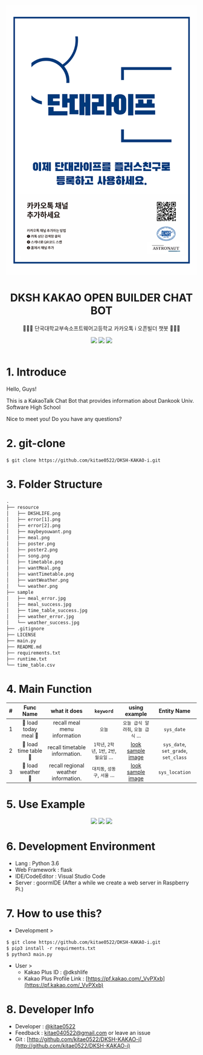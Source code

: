 <div align="center">
<img src="resource/poster2.png">
<h1><b>DKSH KAKAO OPEN BUILDER CHAT BOT</b></h1>
<p>👨🏻‍💻 단국대학교부속소프트웨어고등학교 카카오톡 i 오픈빌더 챗봇 👨🏻‍💻</p>
<img src="https://img.shields.io/badge/Python-v3-blue.svg">
<img src="https://img.shields.io/github/license/DKSH-Astronaut/Dankook_ATM?style=flat">
<img src="https://img.shields.io/github/last-commit/DKSH-Astronaut/Dankook_ATM">
</div>
<br>

# 1. Introduce
Hello, Guys!

This is a KakaoTalk Chat Bot that provides information about Dankook Univ. Software High School

Nice to meet you! Do you have any questions?

# 2. git-clone
```shell
$ git clone https://github.com/kitae0522/DKSH-KAKAO-i.git
```

# 3. Folder Structure
```shell
.
├── resource
│   ├── DKSHLIFE.png
│   ├── error[1].png
│   ├── error[2].png
│   ├── maybeyouwant.png
│   ├── meal.png
│   ├── poster.png
│   ├── poster2.png
│   ├── song.png
│   ├── timetable.png
│   ├── wantMeal.png
│   ├── wantTimetable.png
│   ├── wantWeather.png
│   └── weather.png
├── sample
│   ├── meal_error.jpg
│   ├── meal_success.jpg
│   ├── time_table_success.jpg
│   ├── weather_error.jpg
│   └── weather_success.jpg
├── .gitignore
├── LICENSE
├── main.py
├── README.md
├── requirements.txt
├── runtime.txt
└── time_table.csv
```

# 4. Main Function
| # | Func Name | what it does | `keyword` | using example | Entity Name |
| :---: | :---: | :---: | :---: | :---: | :---: |
| 1 | 🍚 load today meal 🍚 | recall meal menu information | `오늘` | `오늘 급식 알려줘`, `오늘 급식` ... | `sys_date` |
| 2 | 📆 load time table 📆 | recall timetable information. | `1학년`, `2학년`, `1반`, `2반`, `월요일` ... | [look sample image](https://github.com/kitae0522/DKSH-KAKAO-i/sample/time_table_success.jpg) | `sys_date`, `set_grade`, `set_class` |
| 3 | 🌈 load weather 🌈 | recall regional weather information. | `대치동`, `성동구`, `서울` ... | [look sample image](https://github.com/kitae0522/DKSH-KAKAO-i/sample/weather_success.jpg) | `sys_location` |

# 5. Use Example
<div align="center">
<img src="https://github.com/kitae0522/DKSH-KAKAO-i/sample/meal_success.jpg">
<img src="https://github.com/kitae0522/DKSH-KAKAO-i/sample/time_table_success.jpg">
<img src="https://github.com/kitae0522/DKSH-KAKAO-i/sample/weather_success.jpg">
</div>

# 6. Development Environment
- Lang : Python 3.6
- Web Framework : flask
- IDE/CodeEditor : Visual Studio Code
- Server : goormIDE (After a while we create a web server in Raspberry Pi.)

# 7. How to use this?
- Development >
```shell
$ git clone https://github.com/kitae0522/DKSH-KAKAO-i.git
$ pip3 install -r requirments.txt
$ python3 main.py
```

- User >
  - Kakao Plus ID : @dkshlife
  - Kakao Plus Profile Link : [https://pf.kakao.com/_VvPXxb](https://pf.kakao.com/_VvPXxb)

# 8. Developer Info

- Developer : [@kitae0522](https://github.com/kitae0522)
- Feedback : kitae040522@gmail.com or leave an issue
- Git : [http://github.com/kitae0522/DKSH-KAKAO-i](http://github.com/kitae0522/DKSH-KAKAO-i)